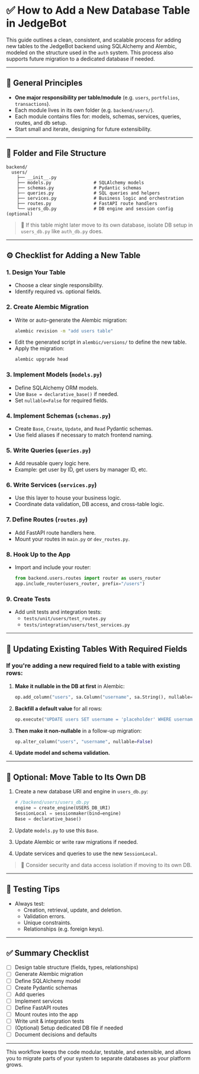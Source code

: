 # ✅ How to Add a New Database Table in JedgeBot

This guide outlines a clean, consistent, and scalable process for adding new tables to the JedgeBot backend using SQLAlchemy and Alembic, modeled on the structure used in the `auth` system. This process also supports future migration to a dedicated database if needed.

---

## 🧱 General Principles
- **One major responsibility per table/module** (e.g. `users`, `portfolios`, `transactions`).
- Each module lives in its own folder (e.g. `backend/users/`).
- Each module contains files for: models, schemas, services, queries, routes, and db setup.
- Start small and iterate, designing for future extensibility.

---

## 📁 Folder and File Structure

```
backend/
  users/
    ├── __init__.py
    ├── models.py                # SQLAlchemy models
    ├── schemas.py               # Pydantic schemas
    ├── queries.py               # SQL queries and helpers
    ├── services.py              # Business logic and orchestration
    ├── routes.py                # FastAPI route handlers
    └── users_db.py              # DB engine and session config (optional)
```

> 📌 If this table might later move to its own database, isolate DB setup in `users_db.py` like `auth_db.py` does.

---

## ⚙️ Checklist for Adding a New Table

### 1. **Design Your Table**
- Choose a clear single responsibility.
- Identify required vs. optional fields.

### 2. **Create Alembic Migration**
- Write or auto-generate the Alembic migration:
  ```bash
  alembic revision -m "add users table"
  ```
- Edit the generated script in `alembic/versions/` to define the new table.
- Apply the migration:
  ```bash
  alembic upgrade head
  ```

### 3. **Implement Models** (`models.py`)
- Define SQLAlchemy ORM models.
- Use `Base = declarative_base()` if needed.
- Set `nullable=False` for required fields.

### 4. **Implement Schemas** (`schemas.py`)
- Create `Base`, `Create`, `Update`, and `Read` Pydantic schemas.
- Use field aliases if necessary to match frontend naming.

### 5. **Write Queries** (`queries.py`)
- Add reusable query logic here.
- Example: get user by ID, get users by manager ID, etc.

### 6. **Write Services** (`services.py`)
- Use this layer to house your business logic.
- Coordinate data validation, DB access, and cross-table logic.

### 7. **Define Routes** (`routes.py`)
- Add FastAPI route handlers here.
- Mount your routes in `main.py` or `dev_routes.py`.

### 8. **Hook Up to the App**
- Import and include your router:
  ```python
  from backend.users.routes import router as users_router
  app.include_router(users_router, prefix="/users")
  ```

### 9. **Create Tests**
- Add unit tests and integration tests:
  - `tests/unit/users/test_routes.py`
  - `tests/integration/users/test_services.py`

---

## 🔄 Updating Existing Tables With Required Fields

### If you're adding a **new required field** to a table with existing rows:

1. **Make it nullable in the DB at first** in Alembic:
   ```python
   op.add_column("users", sa.Column("username", sa.String(), nullable=True))
   ```

2. **Backfill a default value** for all rows:
   ```python
   op.execute("UPDATE users SET username = 'placeholder' WHERE username IS NULL")
   ```

3. **Then make it non-nullable** in a follow-up migration:
   ```python
   op.alter_column("users", "username", nullable=False)
   ```

4. **Update model and schema validation.**

---

## 🔄 Optional: Move Table to Its Own DB

1. Create a new database URI and engine in `users_db.py`:
   ```python
   # /backend/users/users_db.py
   engine = create_engine(USERS_DB_URI)
   SessionLocal = sessionmaker(bind=engine)
   Base = declarative_base()
   ```

2. Update `models.py` to use this `Base`.
3. Update Alembic or write raw migrations if needed.
4. Update services and queries to use the new `SessionLocal`.

> 🔐 Consider security and data access isolation if moving to its own DB.

---

## 🧪 Testing Tips
- Always test:
  - Creation, retrieval, update, and deletion.
  - Validation errors.
  - Unique constraints.
  - Relationships (e.g. foreign keys).

---

## ✅ Summary Checklist

- [ ] Design table structure (fields, types, relationships)
- [ ] Generate Alembic migration
- [ ] Define SQLAlchemy model
- [ ] Create Pydantic schemas
- [ ] Add queries
- [ ] Implement services
- [ ] Define FastAPI routes
- [ ] Mount routes into the app
- [ ] Write unit & integration tests
- [ ] (Optional) Setup dedicated DB file if needed
- [ ] Document decisions and defaults

---

This workflow keeps the code modular, testable, and extensible, and allows you to migrate parts of your system to separate databases as your platform grows.

